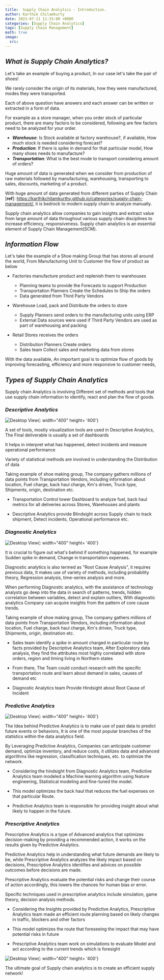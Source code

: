 ```yaml
---
title:  Supply Chain Analytics - Introduction.
author: Karthik Chilamkurty
date: 2023-07-11 11:33:00 +0800
categories: [Supply Chain Analytics]
tags: [Supply Chain Management]
math: true
image:
  src:
---
```


## **_What is Supply Chain Analytics?_**

Let's take an example of buying a product, In our case let's take the pair of shoes!

We rarely consider the origin of its materials, how they were manufactured, modes they were transported.

Each of above question have answers and each answer can be written or extracted in a form of data.

For example as a store manager, when you order stock of particular product, there are many factors to be considered, following are few factors need to be analyzed for your order.

- **_Warehouse_**: Is Stock available at factory warehouse?, if available, How much stock is needed considering forecast?
- **_Production_**: If there is spike in demand for that particular model, How many shoes needs to manufacture?
- **_Transportation_**: What is the best mode to transport considering amount of orders?

Huge amount of data is generated when we consider from production of raw materials followed by manufacturing, warehousing, transporting to sales, discounts, marketing of a product.

With huge amount of data generated from different parties of Supply Chain [**ref**]: <https://karthikchilamkurthy.github.io/categories/supply-chain-management/>, it is bedrock to modern supply chain to analyze manually.

Supply chain analytics allow companies to gain insights and extract value from large amount of data throughout various supply chain disciplines to increase efficiency, responsiveness. Supply chain analytics is an essential element of Supply Chain Management(SCM).

## **_Information Flow_**

Let's take the example of a Shoe making Group that has stores all around the world, From Manufacturing Unit to Customer the flow of product as below

- Factories manufacture product and replenish them to warehouses
  + Planning teams to provide the Forecasts to support Production
  + Transportation Planners Create the Schedules to Ship the orders
  + Data generated from Third Party Vendors

- Warehouse Load, pack and Distribute the orders to store
  + Supply Planners send orders to the manufacturing units using ERP 
  + External Data sources were used if Third Party Vendors are used as part of warehousing and packing

- Retail Stores receives the orders
  + Distribution Planners Create orders
  + Sales team Collect sales and marketing data from stores

With the data available, An important goal is to optimize flow of goods by improving forecasting, efficiency and more responsive to customer needs, 

## **_Types of Supply Chain Analytics_**

Supply chain Analytics is involving Different set of methods and tools that use supply chain information to identify, react and plan the flow of goods.

### _Descriptive Analytics_

![Desktop View](https://cdn.jsdelivr.net/gh/karthikchilamkurthy/Machine_learning@main/Data%20Sources/images/descriptvie.png
){: width="400" height= '400'}

A set of tools, mostly visualization tools are used in Descriptive Analytics, The Final deliverable is usually a set of dashboards

It helps in interpret what has happened, detect incidents and measure operational performance

Variety of statistical methods are involved in understanding the Distribution of data

Taking example of shoe making group, The company gathers millions of data points from Transportation Vendors, including information about location, Fuel charge, back haul charge, Km's driven, Truck type, Shipments, origin, destination etc.

- Transportation Control tower Dashboard to analyze fuel, back haul metrics for all deliveries across Stores, Warehouses and plants

- Descriptive Analytics provide Blindsight across Supply chain to track shipment, Detect incidents, Operational performance etc.

### _Diagnostic Analytics_

![Desktop View](https://cdn.jsdelivr.net/gh/karthikchilamkurthy/Machine_learning@main/Data%20Sources/images/diagnostoc.png){: width="400" height= '400'}

It is crucial to figure out what's behind if something happened, for example Sudden spike in demand, Change in transportation expenses.

Diagnostic analytics is also termed as "Root Cause Analysis", it requires previous data, It makes use of variety of methods, including probability theory, Regression analysis, time-series analysis and more.

When performing Diagnostic analytics, with the assistance of technology analysts go deep into the data in search of patterns, trends, hidden correlation between variables, detect and explain outliers, With diagnostic analytics Company can acquire insights from the pattern of core cause trends.

Taking example of shoe making group, The company gathers millions of data points from Transportation Vendors, including information about location, Fuel charge, back haul charge, Km's driven, Truck type, Shipments, origin, destination etc. 

- Sales team identify a spike in amount charged in particular route by facts provided by Descriptive Analytics team, After Exploratory data analysis, they find the attributes most highly correlated with store orders, region and timing living in Northern states

- From there, The Team could conduct research with the specific transportation route and learn about demand in sales, causes of demand etc

- Diagnostic Analytics team Provide Hindsight about Root Cause of Incident

### _Predictive Analytics_

![Desktop View](https://cdn.jsdelivr.net/gh/karthikchilamkurthy/Machine_learning@main/Data%20Sources/images/predective.png){: width="400" height= '400'}

The Idea behind Predictive Analytics is to make use of past data to predict future events or behaviors, It is one of the most popular branches of the statistics within the data analytics field.

By Leveraging Predictive Analytics, Companies can anticipate customer demand, optimize inventory, and reduce costs, it utilizes data and advanced algorithms like regression, classification techniques, etc. to optimize the network.

- Considering the hindsight from Diagnostic Analytics team, Predictive Analytics team modeled a Machine learning algorithm using feature engineering, Statistical modeling and fine-tuned the model.

- This model optimizes the back haul that reduces the fuel expenses on that particular Route.

- Predictive Analytics team is responsible for providing insight about what likely to happen in the future.

### _Prescriptive Analytics_

Prescriptive Analytics is a type of Advanced analytics that optimizes decision-making by providing a recommended action, it works on the results given by Predictive Analytics.

Predictive Analytics help in understanding what future demands are likely to be, while Prescriptive Analytics analyzes the likely impact based on decisions, Prescriptive Analytics identifies and advices on possible outcomes before decisions are made.

Prescriptive Analytics evaluate the potential risks and change their course of action accordingly, this lowers the chances for human bias or error.

Specific techniques used in prescriptive analytics include simulation, game theory, decision analysis methods.

- Considering the Insights provided by Predictive Analytics, Prescriptive Analytics team made an efficient route planning based on likely changes in traffic, blockers and other factors

- This model optimizes the route that foreseeing the impact that may have potential risks in future

- Prescriptive Analytics team work on simulations to evaluate Model and act according to the current trends which is foresight

![Desktop View](https://cdn.jsdelivr.net/gh/karthikchilamkurthy/Machine_learning@main/Data%20Sources/images/types.png){: width="400" height= '400'}


The ultimate goal of Supply chain analytics is to create an efficient supply network!